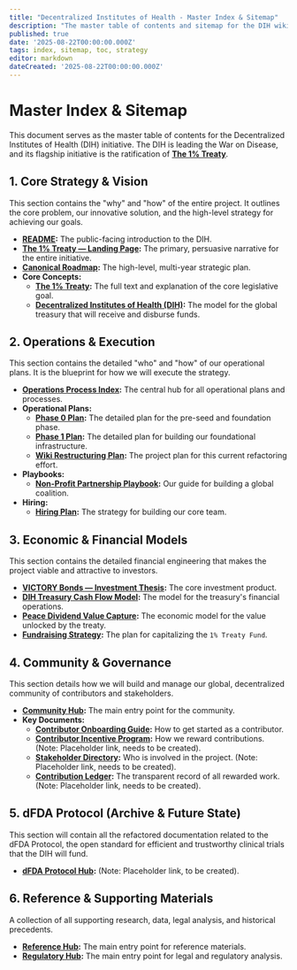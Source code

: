 ```yaml
---
title: "Decentralized Institutes of Health - Master Index & Sitemap"
description: "The master table of contents and sitemap for the DIH wiki, the central repository for the strategy and operational plans for The 1% Treaty."
published: true
date: '2025-08-22T00:00:00.000Z'
tags: index, sitemap, toc, strategy
editor: markdown
dateCreated: '2025-08-22T00:00:00.000Z'
---
```


# Master Index & Sitemap

This document serves as the master table of contents for the Decentralized Institutes of Health (DIH) initiative. The DIH is leading the War on Disease, and its flagship initiative is the ratification of **[The 1% Treaty](./strategy/1-percent-treaty/1-percent-treaty.md)**.

## 1. Core Strategy & Vision

This section contains the "why" and "how" of the entire project. It outlines the core problem, our innovative solution, and the high-level strategy for achieving our goals.

- **[README](./README.md):** The public-facing introduction to the DIH.
- **[The 1% Treaty — Landing Page](./strategy/warondisease-landing.md):** The primary, persuasive narrative for the entire initiative.
- **[Canonical Roadmap](./strategy/roadmap.md):** The high-level, multi-year strategic plan.
- **Core Concepts:**
    - **[The 1% Treaty](./strategy/1-percent-treaty/1-percent-treaty.md):** The full text and explanation of the core legislative goal.
    - **[Decentralized Institutes of Health (DIH)](./strategy/1-percent-treaty/decentralized-institutes-of-health.md):** The model for the global treasury that will receive and disburse funds.

## 2. Operations & Execution

This section contains the detailed "who" and "how" of our operational plans. It is the blueprint for how we will execute the strategy.

- **[Operations Process Index](./operations/process-index.md):** The central hub for all operational plans and processes.
- **Operational Plans:**
    - **[Phase 0 Plan](./operations/phase-0-plan.md):** The detailed plan for the pre-seed and foundation phase.
    - **[Phase 1 Plan](./operations/phase-1-plan.md):** The detailed plan for building our foundational infrastructure.
    - **[Wiki Restructuring Plan](./operations/wiki-restructuring-plan.md):** The project plan for this current refactoring effort.
- **Playbooks:**
    - **[Non-Profit Partnership Playbook](./operations/nonprofit-partnership-playbook.md):** Our guide for building a global coalition.
- **Hiring:**
    - **[Hiring Plan](./careers/hiring-plan.md):** The strategy for building our core team.

## 3. Economic & Financial Models

This section contains the detailed financial engineering that makes the project viable and attractive to investors.

- **[VICTORY Bonds — Investment Thesis](./economic-models/victory-bond-investment-thesis.md):** The core investment product.
- **[DIH Treasury Cash Flow Model](./economic-models/dih-treasury-cash-flow-model.md):** The model for the treasury's financial operations.
- **[Peace Dividend Value Capture](./economic-models/peace-dividend-value-capture.md):** The economic model for the value unlocked by the treaty.
- **[Fundraising Strategy](./economic-models/fundraising-strategy.md):** The plan for capitalizing the `1% Treaty Fund`.

## 4. Community & Governance

This section details how we will build and manage our global, decentralized community of contributors and stakeholders.

- **[Community Hub](./community/README.md):** The main entry point for the community.
- **Key Documents:**
    - **[Contributor Onboarding Guide](./community/CONTRIBUTING.md):** How to get started as a contributor.
    - **[Contributor Incentive Program](./community/nonprofit-partnership-incentives.md):** How we reward contributions. (Note: Placeholder link, needs to be created).
    - **[Stakeholder Directory](./community/stakeholder-directory.md):** Who is involved in the project. (Note: Placeholder link, needs to be created).
    - **[Contribution Ledger](./community/contribution-ledger.md):** The transparent record of all rewarded work. (Note: Placeholder link, needs to be created).

## 5. dFDA Protocol (Archive & Future State)

This section will contain all the refactored documentation related to the dFDA Protocol, the open standard for efficient and trustworthy clinical trials that the DIH will fund.

- **[dFDA Protocol Hub](./dFDA-protocol/README.md):** (Note: Placeholder link, to be created).

## 6. Reference & Supporting Materials

A collection of all supporting research, data, legal analysis, and historical precedents.

- **[Reference Hub](./reference/README.md):** The main entry point for reference materials.
- **[Regulatory Hub](./regulatory/README.md):** The main entry point for legal and regulatory analysis.
